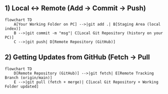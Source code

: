 ## 1) Local ↔ Remote (Add → Commit → Push)


```mermaid
flowchart TD
    A[Your Working Folder on PC] -->|git add .| B[Staging Area (local index)]
    B -->|git commit -m "msg"| C[Local Git Repository (history on your PC)]
    C -->|git push| D[Remote Repository (GitHub)]
```

## 2) Getting Updates from GitHub (Fetch → Pull

```mermaid
flowchart TD
    D[Remote Repository (GitHub)] -->|git fetch| E[Remote Tracking Branch (origin/main)]
    E -->|git pull (fetch + merge)| C[Local Git Repository + Working Folder updated]
```